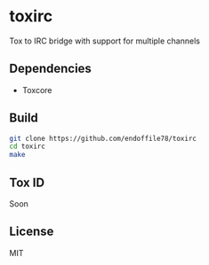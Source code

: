 # toxirc
Tox to IRC bridge with support for multiple channels

## Dependencies

* Toxcore

## Build

```sh
git clone https://github.com/endoffile78/toxirc
cd toxirc
make
```
## Tox ID

Soon

## License

MIT
